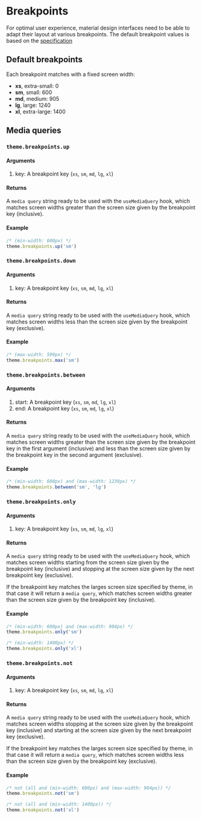 # Breakpoints

For optimal user experience, material design interfaces need to be able to adapt their layout at various breakpoints.
The default breakpoint values is based on the [specification](https://material.io/design/layout/responsive-layout-grid.html#breakpoints)

## Default breakpoints

Each breakpoint matches with a fixed screen width:

- **xs**, extra-small: 0
- **sm**, small: 600
- **md**, medium: 905
- **lg**, large: 1240
- **xl**, extra-large: 1400

## Media queries

### `theme.breakpoints.up`

#### Arguments

1. key: A breakpoint key (`xs`, `sm`, `md`, `lg`, `xl`)

#### Returns

A `media query` string ready to be used with the `useMediaQuery` hook, which matches screen widths greater than the screen size given by the breakpoint key (inclusive).

#### Example

```typescript
/* (min-width: 600px) */
theme.breakpoints.up('sm')
```

### `theme.breakpoints.down`

#### Arguments

1. key: A breakpoint key (`xs`, `sm`, `md`, `lg`, `xl`)

#### Returns

A `media query` string ready to be used with the `useMediaQuery` hook, which matches screen widths less than the screen size given by the breakpoint key (exclusive).

#### Example

```typescript
/* (max-width: 599px) */
theme.breakpoints.max('sm')
```

### `theme.breakpoints.between`

#### Arguments

1. start: A breakpoint key (`xs`, `sm`, `md`, `lg`, `xl`)
2. end: A breakpoint key (`xs`, `sm`, `md`, `lg`, `xl`)

#### Returns

A `media query` string ready to be used with the `useMediaQuery` hook, which matches screen widths greater than the screen size given by the breakpoint key in the first argument (inclusive) and less than the screen size given by the breakpoint key in the second argument (exclusive).

#### Example

```typescript
/* (min-width: 600px) and (max-width: 1239px) */
theme.breakpoints.between('sm', 'lg')
```

### `theme.breakpoints.only`

#### Arguments

1. key: A breakpoint key (`xs`, `sm`, `md`, `lg`, `xl`)

#### Returns

A `media query` string ready to be used with the `useMediaQuery` hook, which matches screen widths starting from the screen size given by the breakpoint key (inclusive) and stopping at the screen size given by the next breakpoint key (exclusive).

If the breakpoint key matches the larges screen size specified by theme, in that case it will return a `media query`, which matches screen widths greater than the screen size given by the breakpoint key (inclusive).

#### Example

```typescript
/* (min-width: 600px) and (max-width: 904px) */
theme.breakpoints.only('sm')

/* (min-width: 1400px) */
theme.breakpoints.only('xl')
```

### `theme.breakpoints.not`

#### Arguments

1. key: A breakpoint key (`xs`, `sm`, `md`, `lg`, `xl`)

#### Returns

A `media query` string ready to be used with the `useMediaQuery` hook, which matches screen widths stopping at the screen size given by the breakpoint key (inclusive) and starting at the screen size given by the next breakpoint key (exclusive).

If the breakpoint key matches the larges screen size specified by theme, in that case it will return a `media query`, which matches screen widths less than the screen size given by the breakpoint key (exclusive).

#### Example

```typescript
/* not (all and (min-width: 600px) and (max-width: 904px)) */
theme.breakpoints.not('sm')

/* not (all and (min-width: 1400px)) */
theme.breakpoints.not('xl')
```
